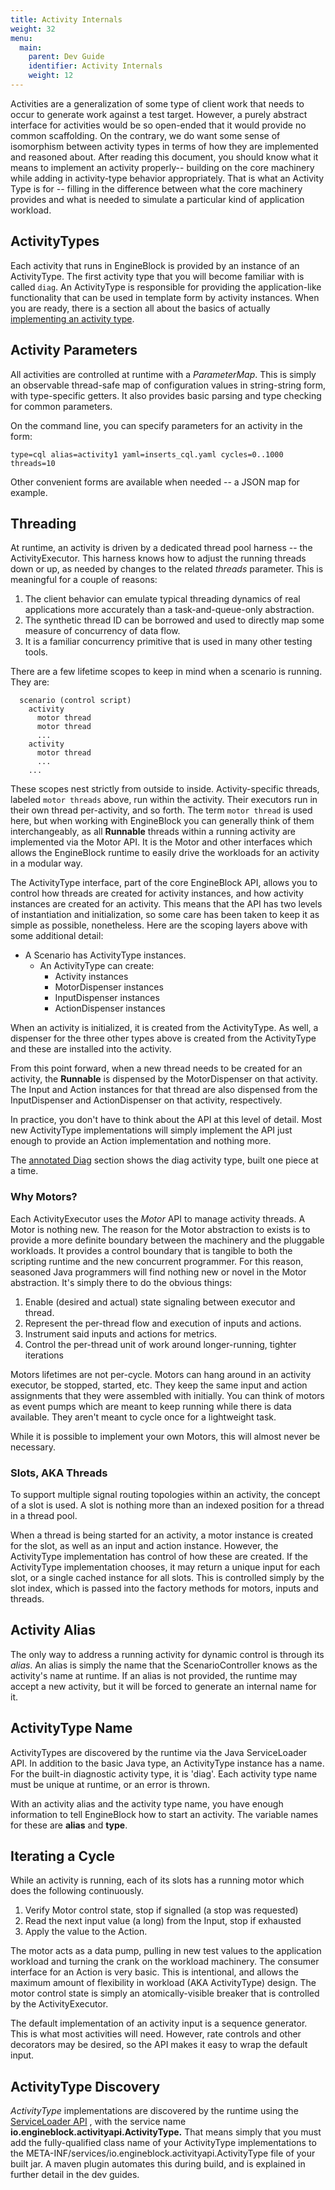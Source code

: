 ```yaml
---
title: Activity Internals
weight: 32
menu:
  main:
    parent: Dev Guide
    identifier: Activity Internals
    weight: 12
---
```


Activities are a generalization of some type of client work that needs to occur
to generate work against a test target. However, a purely abstract interface for
activities would be so open-ended that it would provide no common scaffolding.
On the contrary, we do want some sense of isomorphism between activity types in
terms of how they are implemented and reasoned about. After reading this
document, you should know what it means to implement an activity properly--
building on the core machinery while adding in activity-type behavior
appropriately. That is what an Activity Type is for -- filling in the difference
between what the core machinery provides and what is needed to simulate a
particular kind of application workload.

## ActivityTypes

Each activity that runs in EngineBlock is provided by an instance of an
ActivityType. The first activity type that you will become familiar with is
called ``diag``. An ActivityType is responsible for providing the
application-like functionality that can be used in template form by activity
instances. When you are ready, there is a section all about the basics of
actually [implementing an activity
type](/dev-guide/building_activities/).

## Activity Parameters

All activities are controlled at runtime with a _ParameterMap_. This is simply
an observable thread-safe map of configuration values in string-string form,
with type-specific getters. It also provides basic parsing and type checking for
common parameters.

On the command line, you can specify parameters for an activity in the form:
~~~
type=cql alias=activity1 yaml=inserts_cql.yaml cycles=0..1000 threads=10
~~~

Other convenient forms are available when needed -- a JSON map for example.


## Threading

At runtime, an activity is driven by a dedicated thread pool harness -- the
ActivityExecutor. This harness knows how to adjust the running threads down or
up, as needed by changes to the related _threads_ parameter. This is meaningful
for a couple of reasons:

1. The client behavior can emulate typical threading dynamics of real
   applications more accurately than a task-and-queue-only abstraction.
2. The synthetic thread ID can be borrowed and used to directly 
   map some measure of concurrency of data flow.
3. It is a familiar concurrency primitive that is used in many other testing tools.

There are a few lifetime scopes to keep in mind when a scenario is running. They
are:

~~~
  scenario (control script)
    activity
      motor thread
      motor thread
      ...
    activity
      motor thread
      ...
    ...
~~~

These scopes nest strictly from outside to inside. Activity-specific threads,
labeled `motor threads` above, run within the activity. Their executors run in
their own thread per-activity, and so forth. The term `motor thread` is used
here, but when working with EngineBlock you can generally think of them
interchangeably, as all __Runnable__ threads within a running activity are
implemented via the Motor API. It is the Motor and other interfaces which allows
the EngineBlock runtime to easily drive the workloads for an activity in a
modular way.

The ActivityType interface, part of the core EngineBlock API, allows you to
control how threads are created for activity instances, and how activity
instances are created for an activity. This means that the API has two levels of
instantiation and initialization, so some care has been taken to keep it as
simple as possible, nonetheless. Here are the scoping layers above with some
additional detail:

- A Scenario has ActivityType instances.
  - An ActivityType can create:
    - Activity instances
    - MotorDispenser instances
    - InputDispenser instances
    - ActionDispenser instances

When an activity is initialized, it is created from the ActivityType. As well, a
dispenser for the three other types above is created from the ActivityType and
these are installed into the activity.

From this point forward, when a new thread needs to be created for an activity,
the __Runnable__ is dispensed by the MotorDispenser on that activity. The Input
and Action instances for that thread are also dispensed from the InputDispenser
and ActionDispenser on that activity, respectively.

In practice, you don't have to think about the API at this level of detail. Most
new ActivityType implementations will simply implement the API just enough to
provide an Action implementation and nothing more.

The [annotated Diag](/dev-guide/annotated_diag/) section shows the diag activity
type, built one piece at a time.

### Why Motors?

Each ActivityExecutor uses the _Motor_ API to manage activity threads. A Motor
is nothing new. The reason for the Motor abstraction to exists is to provide a
more definite boundary between the machinery and the pluggable workloads. It
provides a control boundary that is tangible to both the scripting runtime and
the new concurrent programmer. For this reason, seasoned Java programmers will
find nothing new or novel in the Motor abstraction. It's simply there to do the
obvious things:

1. Enable (desired and actual) state signaling between executor and thread.
2. Represent the per-thread flow and execution of inputs and actions.
3. Instrument said inputs and actions for metrics.
4. Control the per-thread unit of work around longer-running, tighter iterations

Motors lifetimes are not per-cycle. Motors can hang around in an activity
executor, be stopped, started, etc. They keep the same input and action
assignments that they were assembled with initially. You can think of motors as
event pumps which are meant to keep running while there is data available. They
aren't meant to cycle once for a lightweight task.

While it is possible to implement your own Motors, this will almost never be necessary.

### Slots, AKA Threads

To support multiple signal routing topologies within an activity, the concept of
a slot is used. A slot is nothing more than an indexed position for a thread in
a thread pool.

When a thread is being started for an activity, a motor instance is created for
the slot, as well as an input and action instance. However, the ActivityType
implementation has control of how these are created. If the ActivityType
implementation chooses, it may return a unique input for each slot, or a single
cached instance for all slots. This is controlled simply by the slot index,
which is passed into the factory methods for motors, inputs and threads.

## Activity Alias

The only way to address a running activity for dynamic control is through its
_alias_. An alias is simply the name that the ScenarioController knows as the
activity's name at runtime. If an alias is not provided, the runtime may accept
a new activity, but it will be forced to generate an internal name for it.

## ActivityType Name

ActivityTypes are discovered by the runtime via the Java ServiceLoader API. In
addition to the basic Java type, an ActivityType instance has a name. For the
built-in diagnostic activity type, it is 'diag'. Each activity type name must be
unique at runtime, or an error is thrown.

With an activity alias and the activity type name, you have enough information
to tell EngineBlock how to start an activity. The variable names for these are
**alias** and **type**.

## Iterating a Cycle

While an activity is running, each of its slots has a running motor which does
the following continuously.

1. Verify Motor control state, stop if signalled (a stop was requested)
2. Read the next input value (a long) from the Input, stop if exhausted
3. Apply the value to the Action.

The motor acts as a data pump, pulling in new test values to the application
workload and turning the crank on the workload machinery. The consumer interface
for an Action is very basic. This is intentional, and allows the maximum amount
of flexibility in workload (AKA ActivityType) design. The motor control state is
simply an atomically-visible breaker that is controlled by the ActivityExecutor.

The default implementation of an activity input is a sequence generator. This is
what most activities will need. However, rate controls and other decorators may
be desired, so the API makes it easy to wrap the default input.

## ActivityType Discovery

_ActivityType_ implementations are discovered by the runtime using the
[ServiceLoader API](https://docs.oracle.com/javase/8/docs/api/java/util/ServiceLoader.html) ,
with the service name __io.engineblock.activityapi.ActivityType.__ That means
simply that you must add the fully-qualified class name of your ActivityType
implementations to the META-INF/services/io.engineblock.activityapi.ActivityType
file of your built jar. A maven plugin automates this during build, and is
explained in further detail in the dev guides.



